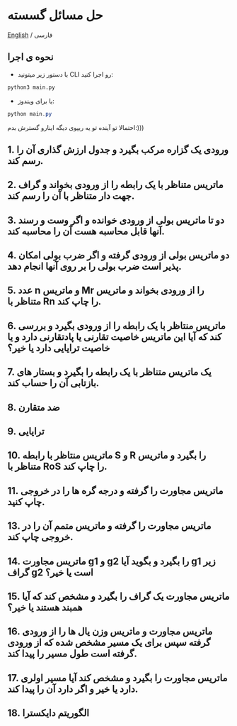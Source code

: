 # حل مسائل گسسته

[English](./README.md) / فارسی


## نحوه ی اجرا
- با دستور زیر میتونید CLI رو اجرا کنید:
```sh
python3 main.py
```
- یا برای ویندوز:
```powershell
python main.py
```

احتمالا تو آینده تو یه ریپوی دیگه اینارو گسترش بدم:)))



## 1. ورودی یک گزاره مرکب بگیرد و جدول ارزش گذاری آن را رسم کند.

## 2. ماتریس متناظر با یک رابطه را از ورودی بخواند و گراف جهت دار متناظر با آن را رسم کند.

## 3. دو تا ماتریس بولی از ورودی خوانده و اگر وست و رسند آنها قابل محاسبه هست آن را محاسبه کند.

## 4. دو ماتریس بولی از ورودی گرفته و اگر ضرب بولی امکان پذیر است ضرب بولی را بر روی آنها انجام دهد.

## 5. عدد n و ماتریس Mr را از ورودی بخواند و ماتریس متناظر با Rn را چاپ کند.

## 6. ماتریس منتاظر با یک رابطه را از ورودی بگیرد و بررسی کند که آیا این ماتریس خاصیت تقارنی یا پادتقارنی دارد و یا خاصیت ترایایی دارد یا خیر؟

## 7. یک ماتریس متناظر با یک رابطه را بگیرد و بستار های بازتابی آن را حساب کند.

## 8. ضد متقارن

## 9. ترایایی

## 10. ماتریس منتاظر با رابطه S و R را بگیرد و ماتریس متناظر با RoS را چاپ کند.

## 11. ماتریس مجاورت را گرفته و درجه گره ها را در خروجی چاپ کنید.

## 13. ماتریس مجاورت را گرفته و ماتریس متمم آن را در خروجی چاپ کند.

## 14. ماتریس مجاورت g1 و g2 را بگیرد و بگوید آیا g1 زیر گراف g2 است یا خیر؟

## 15. ماتریس مجاورت یک گراف را بگیرد و مشخص کند که آیا همبند هستند یا خیر؟

## 16. ماتریس مجاورت و ماتریس وزن یال ها را از ورودی گرفته سپس برای یک مسیر مشخص شده که از ورودی گرفته است طول مسیر را پیدا کند.

## 17. ماتریس مجاورت را بگیرد و مشخص کند آیا مسیر اولری دارد یا خیر و  اگر دارد آن را پیدا کند.

## 18. الگوریتم دایکسترا
